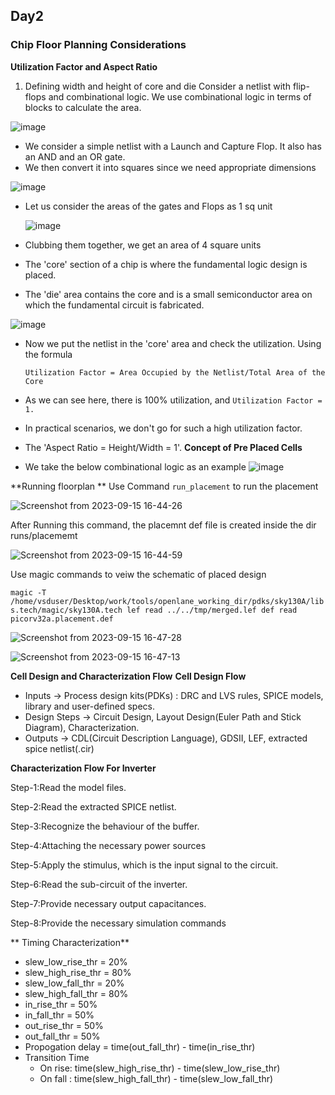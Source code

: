 ## Day2
### Chip Floor Planning Considerations
**Utilization Factor and Aspect Ratio**
1) Defining width and height of core and die
Consider a netlist with flip-flops and combinational logic. We use combinational logic in terms of blocks to calculate the area.

![image](https://github.com/KKiranR/Pes_pd/assets/89727621/81b84cc8-f5f6-43ae-a0a2-4eef16f0efe1)
- We consider a simple netlist with a Launch and Capture Flop. It also has an AND and an OR gate.
- We then convert it into squares since we need appropriate dimensions
  
![image](https://github.com/KKiranR/Pes_pd/assets/89727621/4cdbf4fb-ff1d-4123-8062-5cce546012f3)

- Let us consider the areas of the gates and Flops as 1 sq unit

  ![image](https://github.com/KKiranR/Pes_pd/assets/89727621/06ba6004-c236-42ee-826d-a52631fb8de8)
- Clubbing them together, we get an area of 4 square units
- The 'core' section of a chip is where the fundamental logic design is placed.
- The 'die' area contains the core and is a small semiconductor area on which the fundamental circuit is fabricated.

![image](https://github.com/KKiranR/Pes_pd/assets/89727621/015b67a2-ba55-4b3e-a86d-6d11bbfc45a8)

- Now we put the netlist in the 'core' area and check the utilization. Using the formula

  ```Utilization Factor = Area Occupied by the Netlist/Total Area of the Core```
  
- As we can see here, there is 100% utilization, and ```Utilization Factor = 1.```
- In practical scenarios, we don't go for such a high utilization factor.
- The 'Aspect Ratio = Height/Width = 1'.
**Concept of Pre Placed Cells**
- We take the below combinational logic as an example
![image](https://github.com/KKiranR/Pes_pd/assets/89727621/1e0fec8d-92e6-4967-86dc-c84b5ec1ba04)

**Running floorplan **
Use Command ```run_placement``` to run the placement 

![Screenshot from 2023-09-15 16-44-26](https://github.com/KKiranR/Pes_pd/assets/89727621/3bb29b33-397b-4069-bd26-c15e6cdd30a3)

After Running this command, the placemnt def file is created inside the dir runs/placememt

![Screenshot from 2023-09-15 16-44-59](https://github.com/KKiranR/Pes_pd/assets/89727621/84b3d680-2555-41a7-b4fb-02b73a0afaba)

 Use magic commands to veiw the schematic of placed design

 ```magic -T /home/vsduser/Desktop/work/tools/openlane_working_dir/pdks/sky130A/libs.tech/magic/sky130A.tech lef read ../../tmp/merged.lef def read picorv32a.placement.def```
 
 ![Screenshot from 2023-09-15 16-47-28](https://github.com/KKiranR/Pes_pd/assets/89727621/49fcff35-8bc4-4e01-9611-816e3a94015b)

![Screenshot from 2023-09-15 16-47-13](https://github.com/KKiranR/Pes_pd/assets/89727621/1c3c40f1-6c94-4ddb-bf5e-262bf44d7278)


**Cell Design and Characterization Flow**
**Cell Design Flow**

- Inputs -> Process design kits(PDKs) : DRC and LVS rules, SPICE models, library and user-defined specs.
- Design Steps -> Circuit Design, Layout Design(Euler Path and Stick Diagram), Characterization.
- Outputs -> CDL(Circuit Description Language), GDSII, LEF, extracted spice netlist(.cir)

**Characterization Flow For Inverter**

 Step-1:Read the model files.
 
 Step-2:Read the extracted SPICE netlist.
 
 Step-3:Recognize the behaviour of the buffer.
 
 Step-4:Attaching the necessary power sources
 
 Step-5:Apply the stimulus, which is the input signal to the circuit.
 
 Step-6:Read the sub-circuit of the inverter.
 
 Step-7:Provide necessary output capacitances.
 
 Step-8:Provide the necessary simulation commands
 
** Timing Characterization**
- slew_low_rise_thr = 20%
- slew_high_rise_thr = 80%
- slew_low_fall_thr = 20%
- slew_high_fall_thr = 80%
- in_rise_thr = 50%
- in_fall_thr = 50%
- out_rise_thr = 50%
- out_fall_thr = 50%
- Propogation delay = time(out_fall_thr) - time(in_rise_thr)
- Transition Time
  - On rise: time(slew_high_rise_thr) - time(slew_low_rise_thr)
  - On fall : time(slew_high_fall_thr) - time(slew_low_fall_thr)
